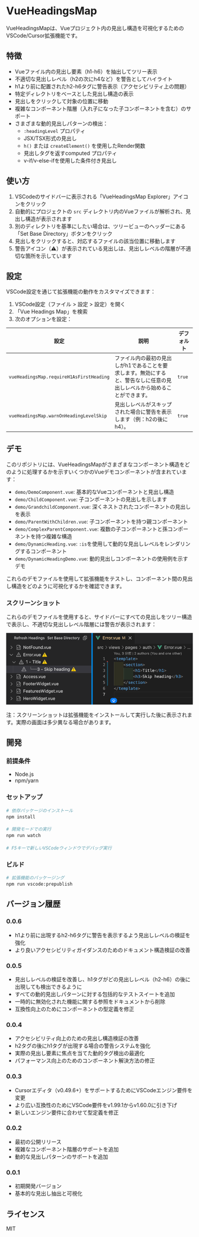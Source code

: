 # VueHeadingsMap

VueHeadingsMapは、Vueプロジェクト内の見出し構造を可視化するためのVSCode/Cursor拡張機能です。

## 特徴

- Vueファイル内の見出し要素（h1-h6）を抽出してツリー表示
- 不適切な見出しレベル（h2の次にh4など）を警告としてハイライト
- h1より前に配置されたh2-h6タグに警告表示（アクセシビリティ上の問題）
- 特定ディレクトリをベースとした見出し構造の表示
- 見出しをクリックして対象の位置に移動
- 複雑なコンポーネント階層（入れ子になった子コンポーネントを含む）のサポート
- さまざまな動的見出しパターンの検出：
  - `:headingLevel` プロパティ
  - JSX/TSX形式の見出し
  - `h()` または `createElement()` を使用したRender関数
  - 見出しタグを返すcomputed プロパティ
  - v-if/v-else-ifを使用した条件付き見出し

## 使い方

1. VSCodeのサイドバーに表示される「VueHeadingsMap Explorer」アイコンをクリック
2. 自動的にプロジェクトの `src` ディレクトリ内のVueファイルが解析され、見出し構造が表示されます
3. 別のディレクトリを基準にしたい場合は、ツリービューのヘッダーにある「Set Base Directory」ボタンをクリック
4. 見出しをクリックすると、対応するファイルの該当位置に移動します
5. 警告アイコン（⚠️）が表示されている見出しは、見出しレベルの階層が不適切な箇所を示しています

## 設定

VSCode設定を通じて拡張機能の動作をカスタマイズできます：

1. VSCode設定（ファイル > 設定 > 設定）を開く
2. 「Vue Headings Map」を検索
3. 次のオプションを設定：

| 設定 | 説明 | デフォルト |
|---------|-------------|---------|
| `vueHeadingsMap.requireH1AsFirstHeading` | ファイル内の最初の見出しがh1であることを要求します。無効にすると、警告なしに任意の見出しレベルから始めることができます。 | `true` |
| `vueHeadingsMap.warnOnHeadingLevelSkip` | 見出しレベルがスキップされた場合に警告を表示します（例：h2の後にh4）。 | `true` |

## デモ

このリポジトリには、VueHeadingsMapがさまざまなコンポーネント構造をどのように処理するかを示すいくつかのVueデモコンポーネントが含まれています：

- `demo/DemoComponent.vue`: 基本的なVueコンポーネントと見出し構造
- `demo/ChildComponent.vue`: 子コンポーネントの見出しを示します
- `demo/GrandchildComponent.vue`: 深くネストされたコンポーネントの見出しを表示
- `demo/ParentWithChildren.vue`: 子コンポーネントを持つ親コンポーネント
- `demo/ComplexParentComponent.vue`: 複数の子コンポーネントと孫コンポーネントを持つ複雑な構造
- `demo/DynamicHeading.vue`: `:is`を使用して動的な見出しレベルをレンダリングするコンポーネント
- `demo/DynamicHeadingDemo.vue`: 動的見出しコンポーネントの使用例を示すデモ

これらのデモファイルを使用して拡張機能をテストし、コンポーネント間の見出し構造をどのように可視化するかを確認できます。

### スクリーンショット

これらのデモファイルを使用すると、サイドバーにすべての見出しをツリー構造で表示し、不適切な見出しレベル階層には警告が表示されます：

![VueHeadingsMapデモ](https://github.com/kami8ma8810/vue-headings-map/raw/main/demo/screenshots/demo-screenshot.png)

注：スクリーンショットは拡張機能をインストールして実行した後に表示されます。実際の画面は多少異なる場合があります。

## 開発

### 前提条件

- Node.js 
- npm/yarn

### セットアップ

```bash
# 依存パッケージのインストール
npm install

# 開発モードでの実行
npm run watch

# F5キーで新しいVSCodeウィンドウでデバッグ実行
```

### ビルド

```bash
# 拡張機能のパッケージング
npm run vscode:prepublish
```

## バージョン履歴

### 0.0.6
- h1より前に出現するh2-h6タグに警告を表示するよう見出しレベルの検証を強化
- より良いアクセシビリティガイダンスのためのドキュメント構造検証の改善

### 0.0.5
- 見出しレベルの検証を改善し、h1タグがどの見出しレベル（h2-h6）の後に出現しても検出できるように
- すべての動的見出しパターンに対する包括的なテストスイートを追加
- 一時的に無効化された機能に関する参照をドキュメントから削除
- 互換性向上のためにコンポーネントの型定義を修正

### 0.0.4
- アクセシビリティ向上のための見出し構造検証の改善
- h2タグの後にh1タグが出現する場合の警告システムを強化
- 実際の見出し要素に焦点を当てた動的タグ検出の最適化
- パフォーマンス向上のためのコンポーネント解決方法の修正

### 0.0.3
- Cursorエディタ（v0.49.6+）をサポートするためにVSCodeエンジン要件を変更
- より広い互換性のためにVSCode要件をv1.99.1からv1.60.0に引き下げ
- 新しいエンジン要件に合わせて型定義を修正

### 0.0.2
- 最初の公開リリース
- 複雑なコンポーネント階層のサポートを追加
- 動的な見出しパターンのサポートを追加

### 0.0.1
- 初期開発バージョン
- 基本的な見出し抽出と可視化

## ライセンス

MIT
